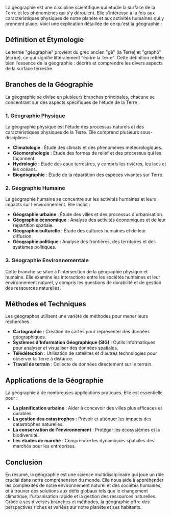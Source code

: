 La géographie est une discipline scientifique qui étudie la surface de la Terre et les phénomènes qui s'y déroulent. Elle s'intéresse à la fois aux caractéristiques physiques de notre planète et aux activités humaines qui y prennent place. Voici une explication détaillée de ce qu'est la géographie :

## Définition et Étymologie

Le terme "géographie" provient du grec ancien "gê" (la Terre) et "graphô" (écrire), ce qui signifie littéralement "écrire la Terre". Cette définition reflète bien l'essence de la géographie : décrire et comprendre les divers aspects de la surface terrestre.

## Branches de la Géographie

La géographie se divise en plusieurs branches principales, chacune se concentrant sur des aspects spécifiques de l'étude de la Terre :

### 1. Géographie Physique

La géographie physique est l'étude des processus naturels et des caractéristiques physiques de la Terre. Elle comprend plusieurs sous-disciplines :

- **Climatologie** : Étude des climats et des phénomènes météorologiques.
- **Géomorphologie** : Étude des formes de relief et des processus qui les façonnent.
- **Hydrologie** : Étude des eaux terrestres, y compris les rivières, les lacs et les océans.
- **Biogéographie** : Étude de la répartition des espèces vivantes sur Terre.

### 2. Géographie Humaine

La géographie humaine se concentre sur les activités humaines et leurs impacts sur l'environnement. Elle inclut :

- **Géographie urbaine** : Étude des villes et des processus d'urbanisation.
- **Géographie économique** : Analyse des activités économiques et de leur répartition spatiale.
- **Géographie culturelle** : Étude des cultures humaines et de leur diffusion.
- **Géographie politique** : Analyse des frontières, des territoires et des systèmes politiques.

### 3. Géographie Environnementale

Cette branche se situe à l'intersection de la géographie physique et humaine. Elle examine les interactions entre les sociétés humaines et leur environnement naturel, y compris les questions de durabilité et de gestion des ressources naturelles.

## Méthodes et Techniques

Les géographes utilisent une variété de méthodes pour mener leurs recherches :

- **Cartographie** : Création de cartes pour représenter des données géographiques.
- **Systèmes d'Information Géographique (SIG)** : Outils informatiques pour analyser et visualiser des données spatiales.
- **Télédétection** : Utilisation de satellites et d'autres technologies pour observer la Terre à distance.
- **Travail de terrain** : Collecte de données directement sur le terrain.

## Applications de la Géographie

La géographie a de nombreuses applications pratiques. Elle est essentielle pour :

- **La planification urbaine** : Aider à concevoir des villes plus efficaces et durables.
- **La gestion des catastrophes** : Prévoir et atténuer les impacts des catastrophes naturelles.
- **La conservation de l'environnement** : Protéger les écosystèmes et la biodiversité.
- **Les études de marché** : Comprendre les dynamiques spatiales des marchés pour les entreprises.

## Conclusion

En résumé, la géographie est une science multidisciplinaire qui joue un rôle crucial dans notre compréhension du monde. Elle nous aide à appréhender les complexités de notre environnement naturel et des sociétés humaines, et à trouver des solutions aux défis globaux tels que le changement climatique, l'urbanisation rapide et la gestion des ressources naturelles. Grâce à ses diverses branches et méthodes, la géographie offre des perspectives riches et variées sur notre planète et ses habitants.